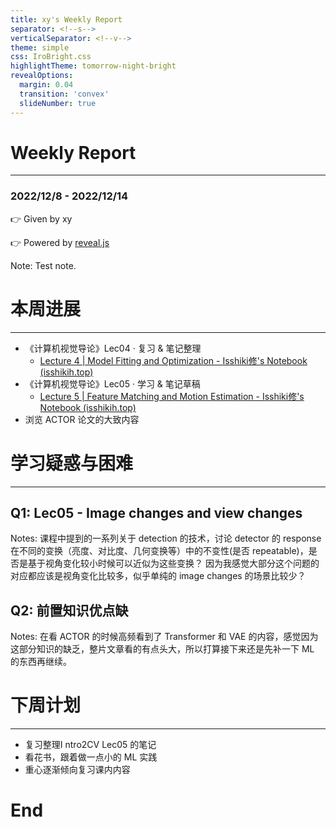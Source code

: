 ```yaml
---
title: xy's Weekly Report
separator: <!--s-->
verticalSeparator: <!--v-->
theme: simple
css: IroBright.css
highlightTheme: tomorrow-night-bright
revealOptions:
  margin: 0.04
  transition: 'convex'
  slideNumber: true
---
```


# Weekly Report
------
### 2022/12/8 - 2022/12/14


👉 Given by xy

👉 Powered by [reveal.js](https://github.com/hakimel/reveal.js)

Note: Test note.

<!--s-->

# 本周进展
------

<!--v-->

- 《计算机视觉导论》Lec04 · 复习 & 笔记整理
  - [Lecture 4 | Model Fitting and Optimization - Isshiki修's Notebook (isshikih.top)](https://note.isshikih.top/cour_note/D2QD_Intro2CV/Lec04/)
- 《计算机视觉导论》Lec05 · 学习 & 笔记草稿
  - [Lecture 5 | Feature Matching and Motion Estimation - Isshiki修's Notebook (isshikih.top)](https://note.isshikih.top/cour_note/D2QD_Intro2CV/Lec05/)
- 浏览 ACTOR 论文的大致内容

<!--s-->

# 学习疑惑与困难
------

<!--v-->

## Q1: Lec05 - Image changes and view changes

Notes: 
课程中提到的一系列关于 detection 的技术，讨论 detector 的 response 在不同的变换（亮度、对比度、几何变换等）中的不变性(是否 repeatable)，是否是基于视角变化较小时候可以近似为这些变换？
因为我感觉大部分这个问题的对应都应该是视角变化比较多，似乎单纯的 image changes 的场景比较少？

<!--v-->

## Q2: 前置知识优点缺

Notes:
在看 ACTOR 的时候高频看到了 Transformer 和 VAE 的内容，感觉因为这部分知识的缺乏，整片文章看的有点头大，所以打算接下来还是先补一下 ML 的东西再继续。

<!--s-->

# 下周计划
------

<!--v-->

- 复习整理I ntro2CV Lec05 的笔记
- 看花书，跟着做一点小的 ML 实践
- 重心逐渐倾向复习课内内容

<!--s-->

# End
